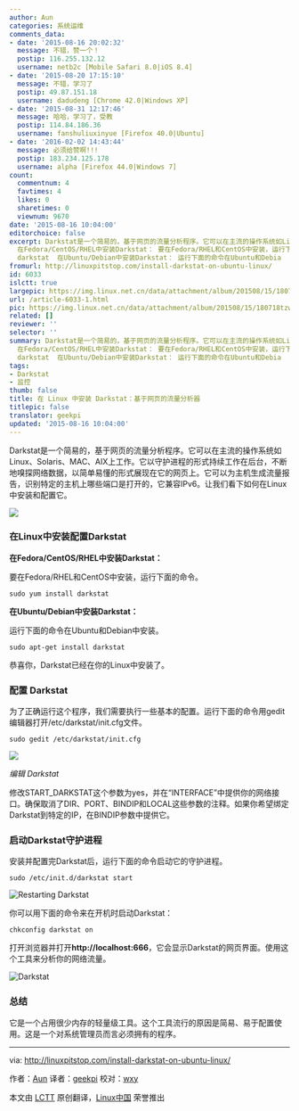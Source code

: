```yaml
---
author: Aun
categories: 系统运维
comments_data:
- date: '2015-08-16 20:02:32'
  message: 不错，赞一个！
  postip: 116.255.132.12
  username: netb2c [Mobile Safari 8.0|iOS 8.4]
- date: '2015-08-20 17:15:10'
  message: 不错，学习了
  postip: 49.87.151.18
  username: dadudeng [Chrome 42.0|Windows XP]
- date: '2015-08-31 12:17:46'
  message: 哈哈，学习了，受教
  postip: 114.84.186.36
  username: fanshuliuxinyue [Firefox 40.0|Ubuntu]
- date: '2016-02-02 14:43:44'
  message: 必须给赞啊!!!
  postip: 183.234.125.178
  username: alpha [Firefox 44.0|Windows 7]
count:
  commentnum: 4
  favtimes: 4
  likes: 0
  sharetimes: 0
  viewnum: 9670
date: '2015-08-16 10:04:00'
editorchoice: false
excerpt: Darkstat是一个简易的，基于网页的流量分析程序。它可以在主流的操作系统如Linux、Solaris、MAC、AIX上工作。它以守护进程的形式持续工作在后台，不断地嗅探网络数据，以简单易懂的形式展现在它的网页上。它可以为主机生成流量报告，识别特定的主机上哪些端口是打开的，它兼容IPv6。让我们看下如何在Linux中安装和配置它。  在Linux中安装配置Darkstat
  在Fedora/CentOS/RHEL中安装Darkstat： 要在Fedora/RHEL和CentOS中安装，运行下面的命令。 sudo yum install
  darkstat  在Ubuntu/Debian中安装Darkstat： 运行下面的命令在Ubuntu和Debia
fromurl: http://linuxpitstop.com/install-darkstat-on-ubuntu-linux/
id: 6033
islctt: true
largepic: https://img.linux.net.cn/data/attachment/album/201508/15/180718tzwd0cdvsca90wlt.png
url: /article-6033-1.html
pic: https://img.linux.net.cn/data/attachment/album/201508/15/180718tzwd0cdvsca90wlt.png.thumb.jpg
related: []
reviewer: ''
selector: ''
summary: Darkstat是一个简易的，基于网页的流量分析程序。它可以在主流的操作系统如Linux、Solaris、MAC、AIX上工作。它以守护进程的形式持续工作在后台，不断地嗅探网络数据，以简单易懂的形式展现在它的网页上。它可以为主机生成流量报告，识别特定的主机上哪些端口是打开的，它兼容IPv6。让我们看下如何在Linux中安装和配置它。  在Linux中安装配置Darkstat
  在Fedora/CentOS/RHEL中安装Darkstat： 要在Fedora/RHEL和CentOS中安装，运行下面的命令。 sudo yum install
  darkstat  在Ubuntu/Debian中安装Darkstat： 运行下面的命令在Ubuntu和Debia
tags:
- Darkstat
- 监控
thumb: false
title: 在 Linux 中安装 Darkstat：基于网页的流量分析器
titlepic: false
translator: geekpi
updated: '2015-08-16 10:04:00'
---
```


Darkstat是一个简易的，基于网页的流量分析程序。它可以在主流的操作系统如Linux、Solaris、MAC、AIX上工作。它以守护进程的形式持续工作在后台，不断地嗅探网络数据，以简单易懂的形式展现在它的网页上。它可以为主机生成流量报告，识别特定的主机上哪些端口是打开的，它兼容IPv6。让我们看下如何在Linux中安装和配置它。


![](/data/attachment/album/201508/15/180718tzwd0cdvsca90wlt.png)


### 在Linux中安装配置Darkstat


**在Fedora/CentOS/RHEL中安装Darkstat：**


要在Fedora/RHEL和CentOS中安装，运行下面的命令。



```
sudo yum install darkstat

```

**在Ubuntu/Debian中安装Darkstat：**


运行下面的命令在Ubuntu和Debian中安装。



```
sudo apt-get install darkstat

```

恭喜你，Darkstat已经在你的Linux中安装了。


### 配置 Darkstat


为了正确运行这个程序，我们需要执行一些基本的配置。运行下面的命令用gedit编辑器打开/etc/darkstat/init.cfg文件。



```
sudo gedit /etc/darkstat/init.cfg

```

![](/data/attachment/album/201508/15/180720jgg7oave1m1aemod.png)


*编辑 Darkstat*


修改START\_DARKSTAT这个参数为yes，并在“INTERFACE”中提供你的网络接口。确保取消了DIR、PORT、BINDIP和LOCAL这些参数的注释。如果你希望绑定Darkstat到特定的IP，在BINDIP参数中提供它。


### 启动Darkstat守护进程


安装并配置完Darkstat后，运行下面的命令启动它的守护进程。



```
sudo /etc/init.d/darkstat start

```

![Restarting Darkstat](/data/attachment/album/201508/15/180720tku3jk1n17kh066o.png)


你可以用下面的命令来在开机时启动Darkstat：



```
chkconfig darkstat on

```

打开浏览器并打开**http://localhost:666**，它会显示Darkstat的网页界面。使用这个工具来分析你的网络流量。


![Darkstat](/data/attachment/album/201508/15/180721c26w9yykzg27oyhk.png)


### 总结


它是一个占用很少内存的轻量级工具。这个工具流行的原因是简易、易于配置使用。这是一个对系统管理员而言必须拥有的程序。




---


via: <http://linuxpitstop.com/install-darkstat-on-ubuntu-linux/>


作者：[Aun](http://linuxpitstop.com/author/aun/) 译者：[geekpi](https://github.com/geekpi) 校对：[wxy](https://github.com/wxy)


本文由 [LCTT](https://github.com/LCTT/TranslateProject) 原创翻译，[Linux中国](http://linux.cn/) 荣誉推出